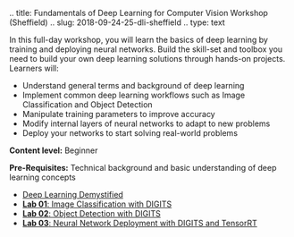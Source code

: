 .. title: Fundamentals of Deep Learning for Computer Vision Workshop (Sheffield)
.. slug: 2018-09-24-25-dli-sheffield
.. type: text

In this full-day workshop, you will learn the basics of deep learning by training and deploying neural networks. Build the skill-set and toolbox you need to build your own deep learning solutions through hands-on projects. Learners will:

* Understand general terms and background of deep learning
* Implement common deep learning workflows such as Image Classification and Object Detection
* Manipulate training parameters to improve accuracy
* Modify internal layers of neural networks to adapt to new problems
* Deploy your networks to start solving real-world problems

**Content level:** Beginner

**Pre-Requisites:** Technical background and basic understanding of deep learning concepts

* [Deep Learning Demystified](/slides/2018-07-19-dl-cv/dl-demystified.pdf)
* [**Lab 01**: Image Classification with DIGITS](/slides/2018-07-24-dl-ucl/image-classification.pdf)
* [**Lab 02**: Object Detection with DIGITS](/slides/2018-07-24-dl-ucl/object-detection.pdf)
* [**Lab 03**: Neural Network Deployment with DIGITS and TensorRT](/slides/2018-07-19-dl-cv/deployment.pdf)
